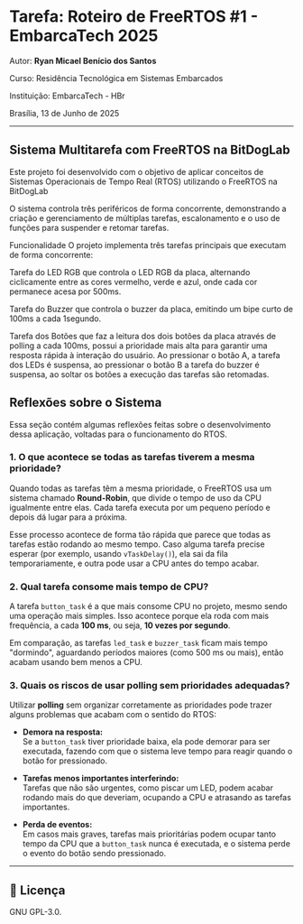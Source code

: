 
# Tarefa: Roteiro de FreeRTOS #1 - EmbarcaTech 2025

Autor: **Ryan Micael Benício dos Santos**

Curso: Residência Tecnológica em Sistemas Embarcados

Instituição: EmbarcaTech - HBr

Brasília, 13 de Junho de 2025

---

## Sistema Multitarefa com FreeRTOS na BitDogLab
Este projeto foi desenvolvido com o objetivo de aplicar conceitos de Sistemas Operacionais de Tempo Real (RTOS) utilizando o FreeRTOS na BitDogLab

O sistema controla três periféricos de forma concorrente, demonstrando a criação e gerenciamento de múltiplas tarefas, escalonamento e o uso de funções para suspender e retomar tarefas.

Funcionalidade
O projeto implementa três tarefas principais que executam de forma concorrente:

Tarefa do LED RGB que controla o LED RGB da placa, alternando ciclicamente entre as cores vermelho, verde e azul, onde cada cor permanece acesa por 500ms.

Tarefa do Buzzer que controla o buzzer da placa, emitindo um bipe curto de 100ms a cada 1segundo.

Tarefa dos Botões que faz a leitura dos dois botões da placa através de polling a cada 100ms, possui a prioridade mais alta para garantir uma resposta rápida à interação do usuário. Ao pressionar o botão A, a tarefa dos LEDs é suspensa, ao pressionar o botão B a tarefa do buzzer é suspensa, ao soltar os botões a execução das tarefas são retomadas.

## Reflexões sobre o Sistema
Essa seção contém algumas reflexões feitas sobre o desenvolvimento dessa aplicação, voltadas para o funcionamento do RTOS.

### 1. O que acontece se todas as tarefas tiverem a mesma prioridade?

Quando todas as tarefas têm a mesma prioridade, o FreeRTOS usa um sistema chamado **Round-Robin**, que divide o tempo de uso da CPU igualmente entre elas. Cada tarefa executa por um pequeno período e depois dá lugar para a próxima.

Esse processo acontece de forma tão rápida que parece que todas as tarefas estão rodando ao mesmo tempo. Caso alguma tarefa precise esperar (por exemplo, usando `vTaskDelay()`), ela sai da fila temporariamente, e outra pode usar a CPU antes do tempo acabar.


### 2. Qual tarefa consome mais tempo de CPU?

A tarefa `button_task` é a que mais consome CPU no projeto, mesmo sendo uma operação mais simples. Isso acontece porque ela roda com mais frequência, a cada **100 ms**, ou seja, **10 vezes por segundo**.

Em comparação, as tarefas `led_task` e `buzzer_task` ficam mais tempo "dormindo", aguardando períodos maiores (como 500 ms ou mais), então acabam usando bem menos a CPU.

### 3. Quais os riscos de usar polling sem prioridades adequadas?

Utilizar **polling** sem organizar corretamente as prioridades pode trazer alguns problemas que acabam com o sentido do RTOS:

- **Demora na resposta:**  
  Se a `button_task` tiver prioridade baixa, ela pode demorar para ser executada, fazendo com que o sistema leve tempo para reagir quando o botão for pressionado.

- **Tarefas menos importantes interferindo:**  
  Tarefas que não são urgentes, como piscar um LED, podem acabar rodando mais do que deveriam, ocupando a CPU e atrasando as tarefas importantes.

- **Perda de eventos:**  
  Em casos mais graves, tarefas mais prioritárias podem ocupar tanto tempo da CPU que a `button_task` nunca é executada, e o sistema perde o evento do botão sendo pressionado.

---

## 📜 Licença
GNU GPL-3.0.

